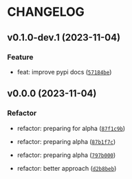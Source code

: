 # CHANGELOG



## v0.1.0-dev.1 (2023-11-04)

### Feature

* feat: improve pypi docs ([`57184be`](https://github.com/nadobando/furiousapi-core/commit/57184be6829cd6b4cbb07c5b5053ddb109fa3357))


## v0.0.0 (2023-11-04)

### Refactor

* refactor: preparing for alpha ([`87f1c9b`](https://github.com/nadobando/furiousapi-core/commit/87f1c9bda215dbdd02ae585f718f00b13adb2fa8))

* refactor: preparing alpha ([`87b1f7c`](https://github.com/nadobando/furiousapi-core/commit/87b1f7c68f97aee24ef8b0a1a5cb30f533a89dfb))

* refactor: preparing alpha ([`797b000`](https://github.com/nadobando/furiousapi-core/commit/797b0009b105f5a000d2248cc5741dfedc6889c0))

* refactor: better approach ([`d2b8beb`](https://github.com/nadobando/furiousapi-core/commit/d2b8beb1a9cd911ef9c67ed38d8c89f5d7088f6b))

